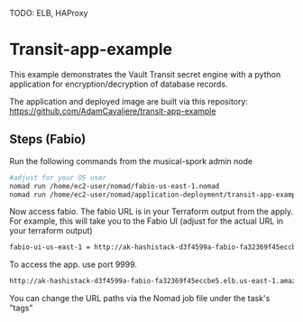 TODO: ELB, HAProxy

# Transit-app-example
This example demonstrates the Vault Transit secret engine with a python application for encryption/decryption of database records.

The application and deployed image are built via this repository: https://github.com/AdamCavaliere/transit-app-example

## Steps (Fabio)

Run the following commands from the musical-spork admin node

```bash
#adjust for your OS user 
nomad run /home/ec2-user/nomad/fabio-us-east-1.nomad
nomad run /home/ec2-user/nomad/application-deployment/transit-app-example/transit-app-example.nomad
```

Now access fabio. The fabio URL is in your Terraform output from the apply.
For example, this will take you to the Fabio UI (adjust for the actual URL in your terraform output)
```bash
fabio-ui-us-east-1 = http://ak-hashistack-d3f4599a-fabio-fa32369f45eccbe5.elb.us-east-1.amazonaws.com:9998
```

To access the app. use port 9999.
```bash
http://ak-hashistack-d3f4599a-fabio-fa32369f45eccbe5.elb.us-east-1.amazonaws.com:9999/"
```

You can change the URL paths via the Nomad job file under the task's "tags"
